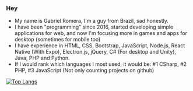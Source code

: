 ### Hey
- My name is Gabriel Romera, I'm a guy from Brazil, sad honestly.
- I have been "programming" since 2016, started developing simple applications for web, and now I'm focusing more in games and apps for desktop (sometimes for mobile too)
- I have experience in HTML, CSS, Bootstrap, JavaScript, Node.js, React Native (With Expo), Electron.js, jQuery, C# (For desktop and Unity), Java, PHP and Python.
- If I would rank which languages I most used, it would be: #1 CSharp, #2 PHP, #3 JavaScript (Not only counting projects on github)

[![Top Langs](https://github-readme-stats.vercel.app/api/top-langs/?username=RO03M&layout=compact&theme=radical)](https://github.com/anuraghazra/github-readme-stats)
